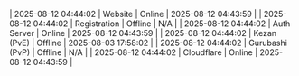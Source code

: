 | 2025-08-12 04:44:02 | Website | Online | 2025-08-12 04:43:59 |
| 2025-08-12 04:44:02 | Registration | Offline | N/A |
| 2025-08-12 04:44:02 | Auth Server | Online | 2025-08-12 04:43:59 |
| 2025-08-12 04:44:02 | Kezan (PvE) | Offline | 2025-08-03 17:58:02 |
| 2025-08-12 04:44:02 | Gurubashi (PvP) | Offline | N/A |
| 2025-08-12 04:44:02 | Cloudflare | Online | 2025-08-12 04:43:59 |
